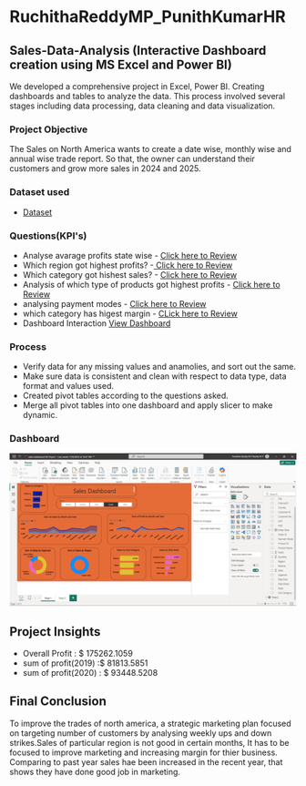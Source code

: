 # RuchithaReddyMP_PunithKumarHR
## Sales-Data-Analysis (Interactive Dashboard creation using MS Excel and Power BI)
We developed a comprehensive project in Excel, Power BI. Creating  dashboards and tables to analyze the data. This process involved several stages including data processing, data cleaning and data visualization.

### Project Objective
The Sales on North America wants to create a date wise, monthly wise and annual wise trade report. So that, the owner can understand their customers and grow more sales in 2024 and 2025.

### Dataset used
- <a href="https://github.com/Ruchitha87/DA-DASHBOARD/blob/main/da.xls">Dataset</a>

### Questions(KPI's)
- Analyse avarage profits state wise - <a href="https://github.com/Ruchitha87/DA-DASHBOARD/blob/main/avgprofitsstatewise.pdf "> Click here to Review</a>
- Which region got highest profits? -<a href="https://github.com/Ruchitha87/DA-DASHBOARD/blob/main/sumofprofitregionwise.pdf"> Click here to Review</a>
- Which category got hishest sales? - <a href="https://github.com/Ruchitha87/DA-DASHBOARD/blob/main/salesaccortocategorywise.pdf">Click here to Review</a>
- Analysis of which type of products got highest profits - <a href="https://github.com/Ruchitha87/DA-DASHBOARD/blob/main/sumofprofitsaccotocustomers.pdf">Click here to Review</a>
- analysing payment modes - <a href="https://github.com/Ruchitha87/DA-DASHBOARD/blob/main/sumofprofitsaccordingtopaymentmodes.pdf">Click here to Review</a>
- which category has higest margin - <a href="https://github.com/Ruchitha87/DA-DASHBOARD/blob/main/salesaccortocategorywise.pdf">CLick here to Review</a>
- Dashboard Interaction <a href="https://github.com/Ruchitha87/DA-DASHBOARD/blob/main/sales%20dashboard%20DA%20Project.pbit ">View Dashboard</a>


### Process
- Verify data for any missing values and anamolies, and sort out the same.
- Make sure data is consistent and clean with respect to data type, data format and values used.
- Created pivot tables according to the questions asked.
- Merge all pivot tables into one dashboard and apply slicer to make dynamic.

### Dashboard 
![Screenshot (50)](https://github.com/Ruchitha87/DA-DASHBOARD/blob/main/Screenshot%202024-12-13%20143442.png)

## Project Insights
- Overall Profit : $ 175262.1059
- sum of profit(2019) :$ 81813.5851
- sum of profit(2020) : $ 93448.5208
  

## Final Conclusion
To improve the trades of north america, a strategic marketing plan focused on targeting number of customers by analysing weekly ups and down strikes.Sales of particular region is not good in certain months, It has to be focused to improve marketing and increasing margin for thier business. Comparing to past year sales hae been increased in the recent year, that shows they have done good job in marketing.

